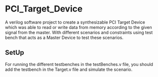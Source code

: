 # PCI_Target_Device
A verilog software project to create a synthesizable PCI Target Device which was able to read or write data from memory according to the given signal from the master. With different scenarios and constraints using test bench that acts as a Master Device to test these scenarios.

## SetUp
For running the different testbenches in the testBenches.v file, you should add the testbench in the Target.v file and simulate the scenario.
